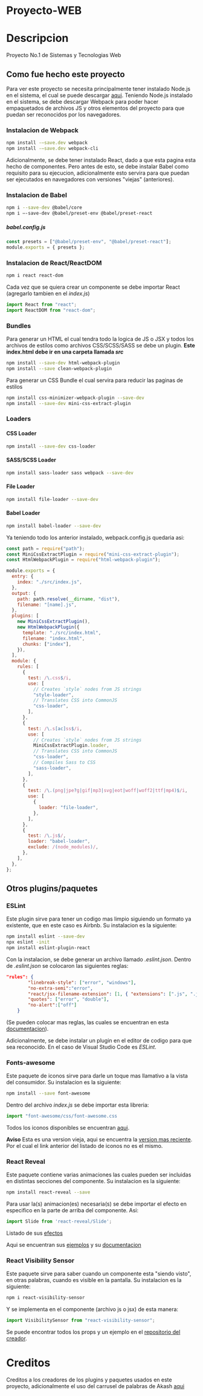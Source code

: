 # Proyecto-WEB
# Descripcion
Proyecto No.1 de Sistemas y Tecnologias Web

## Como fue hecho este proyecto
Para ver este proyecto se necesita principalmente tener instalado Node.js en el sistema, el cual se puede descargar [aqui](https://nodejs.org/es/download/).
Teniendo Node.js instalado en el sistema, se debe descargar Webpack para poder hacer empaquetados de archivos JS y otros elementos del proyecto para que
puedan ser reconocidos por los navegadores.
### Instalacion de Webpack
```bash
npm install -–save.dev webpack
npm install -–save.dev webpack-cli
```
Adicionalmente, se debe tener instalado React, dado a que esta pagina esta hecho de componentes. Pero antes de esto, se debe instalar Babel como requisito
para su ejecucion, adicionalmente esto servira para que puedan ser ejecutados en navegadores con versiones "viejas" (anteriores).
### Instalacion de Babel
```bash
npm i --save-dev @babel/core 
npm i –-save-dev @babel/preset-env @babel/preset-react
```
##### babel.config.js
```js
const presets = ["@babel/preset-env", "@babel/preset-react"];
module.exports = { presets };
```
### Instalacion de React/ReactDOM
```bash
npm i react react-dom
```
Cada vez que se quiera crear un componente se debe importar React (agregarlo tambien en el _index.js_)
```js
import React from "react";
import ReactDOM from "react-dom";
```

### Bundles
Para generar un HTML el cual tendra todo la logica de JS  o JSX y todos los archivos de estilos como archivos CSS/SCSS/SASS se debe un plugin. **Este 
index.html debe ir en una carpeta llamada _src_**
```bash
npm install --save-dev html-webpack-plugin
npm install --save clean-webpack-plugin
```
Para generar un CSS Bundle el cual servira para reducir las paginas de estilos
```bash
npm install css-minimizer-webpack-plugin --save-dev
npm install --save-dev mini-css-extract-plugin
```

### Loaders
#### CSS Loader
```bash
npm install --save-dev css-loader 
```
#### SASS/SCSS Loader
```bash
npm install sass-loader sass webpack --save-dev
```
#### File Loader
```bash
npm install file-loader --save-dev
```
#### Babel Loader
```bash
npm install babel-loader --save-dev
```

Ya teniendo todo los anterior instalado, webpack.config.js quedaria asi:
```js
const path = require("path");
const MiniCssExtractPlugin = require("mini-css-extract-plugin");
const HtmlWebpackPlugin = require("html-webpack-plugin");

module.exports = {
  entry: {
    index: "./src/index.js",
  },
  output: {
    path: path.resolve(__dirname, "dist"),
    filename: "[name].js",
  },
  plugins: [
    new MiniCssExtractPlugin(),
    new HtmlWebpackPlugin({
      template: "./src/index.html",
      filename: "index.html",
      chunks: ["index"],
    }),
  ],
  module: {
    rules: [
      {
        test: /\.css$/i,
        use: [
          // Creates `style` nodes from JS strings
          "style-loader",
          // Translates CSS into CommonJS
          "css-loader",
        ],
      },
      {
        test: /\.s[ac]ss$/i,
        use: [
          // Creates `style` nodes from JS strings
          MiniCssExtractPlugin.loader,
          // Translates CSS into CommonJS
          "css-loader",
          // Compiles Sass to CSS
          "sass-loader",
        ],
      },
      {
        test: /\.(png|jpe?g|gif|mp3|svg|eot|woff|woff2|ttf|mp4)$/i,
        use: [
          {
            loader: "file-loader",
          },
        ],
      },
      {
        test: /\.js$/,
        loader: "babel-loader",
        exclude: /(node_modules)/,
      },
    ],
  },
};

```

## Otros plugins/paquetes
### ESLint
Este plugin sirve para tener un codigo mas limpio siguiendo un formato ya existente, que en este caso es Airbnb. Su instalacion es la siguiente:
```bash
npm install eslint --save-dev
npx eslint -init
npm install eslint-plugin-react
```
Con la instalacion, se debe generar un archivo llamado _.eslint.json_. Dentro de _.eslint.json_ se colocaron las siguientes reglas:
```json
"rules": {
        "linebreak-style": ["error", "windows"],
        "no-extra-semi":"error",
        "react/jsx-filename-extension": [1, { "extensions": [".js", ".jsx"] }],
        "quotes": ["error", "double"],
        "no-alert":["off"]
    }
```
(Se pueden colocar mas reglas, las cuales se encuentran en esta [documentacion](https://eslint.org/docs/rules/)).

Adicionalmente, se debe instalar un plugin en el editor de codigo para que sea reconocido. En el caso de Visual Studio Code es _ESLint_.

### Fonts-awesome
Este paquete de iconos sirve para darle un toque mas llamativo a la vista del consumidor. Su instalacion es la siguiente:
```bash
npm install --save font-awesome
```
Dentro del archivo _index.js_ se debe importar esta libreria:
```js
import "font-awesome/css/font-awesome.css
```
Todos los iconos disponibles se encuentran [aqui](https://astronautweb.co/snippet/font-awesome/). 

**Aviso** Esta es una version vieja, aqui se encuentra la [version mas reciente](https://fontawesome.com/how-to-use/on-the-web/setup/using-package-managers).
Por el cual el link anterior del listado de iconos no es el mismo.

### React Reveal
Este paquete contiene varias animaciones las cuales pueden ser incluidas en distintas secciones del componente. Su instalacion es la siguiente:
```bash
npm install react-reveal --save
```
Para usar la(s) animacion(es) necesaria(s) se debe importar el efecto en especifico en la parte de arriba del componente. Asi:
```js
import Slide from 'react-reveal/Slide';
```
Listado de sus [efectos](https://www.react-reveal.com/docs/common/)

Aqui se encuentran sus [ejemplos](https://www.react-reveal.com/examples/common/slide/) y su [documentacion](https://www.react-reveal.com/docs/props/)

### React Visibility Sensor
Este paquete sirve para saber cuando un componente esta "siendo visto", en otras palabras, cuando es visible en la pantalla. Su instalacion es la siguiente:
```bash
npm i react-visibility-sensor
```
Y se implementa en el componente (archivo js o jsx) de esta manera:
```js
import VisibilitySensor from "react-visibility-sensor";
```
Se puede encontrar todos los props y un ejemplo en el [repositorio del creador](https://github.com/joshwnj/react-visibility-sensor#readme).

# Creditos
Creditos a los creadores de los plugins y paquetes usados en este proyecto, adicionalmente el uso del carrusel de palabras de Akash [aqui](https://codepen.io/antivirusakash/pen/gBKWog)


